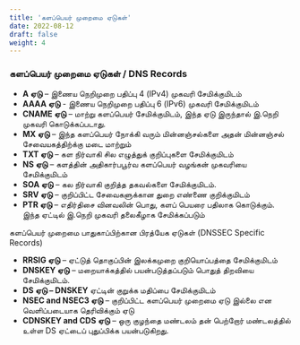 ```yaml
---
title: 'களப்பெயர் முறைமை ஏடுகள்'
date: 2022-08-12
draft: false
weight: 4
---
```


### களப்பெயர் முறைமை ஏடுகள் / DNS Records

- __A ஏடு__ – இணைய நெறிமுறை பதிப்பு 4 (IPv4) முகவரி சேமிக்குமிடம் 
- __AAAA ஏடு__ - இணைய நெறிமுறை பதிப்பு 6 (IPv6) முகவரி சேமிக்குமிடம்
- __CNAME ஏடு__ – மாற்று களப்பெயர் சேமிக்குமிடம், இந்த ஏடு இருந்தால் இ.நெறி முகவரி கொடுக்கப்படாது.
- __MX ஏடு__ – இந்த களப்பெயர் நோக்கி வரும் மின்னஞ்சல்களை அதன் மின்னஞ்சல் சேவையகத்திற்க்கு மடை மாற்றும்
- __TXT ஏடு__ – கள நிர்வாகி சில எழுத்துக் குறிப்புகளை சேமிக்குமிடம்
- __NS ஏடு__ – களத்தின் அதிகார்பபூர்வ களப்பெயர் வழங்கன் முகவரியை சேமிக்குமிடம்
- __SOA ஏடு__ – கல நிர்வாகி குறித்த தகவல்களை சேமிக்குமிடம்.
- __SRV ஏடு__ – குறிப்பிட்ட சேவைகளுக்கான துறை எண்ணை குறிக்குமிடம்
- __PTR ஏடு__ – எதிர்திசை வினவலின் பொது, களப் பெயரை பதிலாக கொடுக்கும். இந்த ஏட்டில் இ.நெறி முகவரி தலைகீழாக சேமிக்கப்படும்

களப்பெயர் முறைமை பாதுகாப்பிற்கான பிரத்யேக ஏடுகள் (DNSSEC Specific Records)
- __RRSIG ஏடு__ – ஏட்டுத் தொகுப்பின் இலக்கமுறை குறியொப்பத்தை சேமிக்குமிடம்
- __DNSKEY ஏடு__ – மறையாக்கத்தில் பயன்படுத்தப்படும் பொதுத் திறவியை சேமிக்குமிடம்.
- __DS ஏடு – DNSKEY__ ஏட்டின் குறுக்க மதிப்பை சேமிக்குமிடம்
- __NSEC and NSEC3 ஏடு__ – குறிப்பிட்ட களப்பெயர் முறைமை ஏடு இல்லை என வெளிப்படையாக தெரிவிக்கும் ஏடு
- __CDNSKEY and CDS ஏடு__ – ஒரு குழந்தை மண்டலம் தன் பெற்றோர் மண்டலத்தில் உள்ள DS ஏட்டைப் புதுப்பிக்க பயன்படுகிறது.

